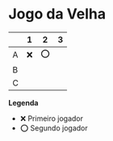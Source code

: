 # Jogo da Velha

|   | 1 | 2 | 3 |
|---|---|---|---|
| A |❌|⭕   |   |
| B |   |   |   |
| C |   |   |   |

**Legenda**

- ❌ Primeiro jogador 
- ⭕ Segundo jogador